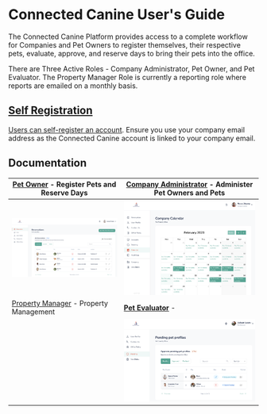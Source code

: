 # Connected Canine User's Guide



The Connected Canine Platform provides access to a complete workflow for Companies and Pet Owners to register themselves, their respective pets, evaluate, approve, and reserve days to bring their pets into the office.

There are Three Active Roles - Company Administrator, Pet Owner, and Pet Evaluator. The Property Manager Role is currently a reporting role where reports are emailed on a monthly basis. 



## [Self Registration](./Registration.md)



[Users can self-register an account](./Registration.md). Ensure you use your company email address as the Connected Canine account is linked to your company email.



## Documentation



| [**Pet Owner**](PetOwner.md) - Register Pets and Reserve Days | [Company Administrator](companyadmin.md) - Administer Pet Owners and Pets |
| ------------------------------------------------------------ | ------------------------------------------------------------ |
| <img src="./image-20230220075759624.png" alt="image-20230220075759624" style="zoom:75%;" /> | ![image-20230220094917877](./image-20230220094917877.png)    |
| [Property Manager](propertymanager.md) - Property Management | [**Pet Evaluator**](petevaluator.md) -                       |
|                                                              | ![image-20230220095126788](./image-20230220095126788.png)    |

